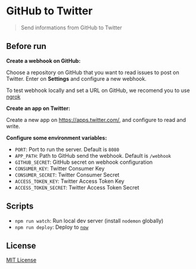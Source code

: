 # GitHub to Twitter

> Send informations from GitHub to Twitter

## Before run

**Create a webhook on GitHub:**

Choose a repository on GitHub that you want to read issues to post on Twitter. Enter on **Settings** and configure a new webhook.

To test webhook locally and set a URL on GitHub, we recomend you to use [ngrok](https://ngrok.com/)

**Create an app on Twitter:**

Create a new app on https://apps.twitter.com/, and configure to read and write.

**Configure some environment variables:**

- `PORT`: Port to run the server. Default is `8080`
- `APP_PATH`: Path to GitHub send the webhook. Default is `/webhook`
- `GITHUB_SECRET`: GitHub secret on webhook configuration
- `CONSUMER_KEY`: Twitter Consumer Key
- `CONSUMER_SECRET`: Twitter Consumer Secret
- `ACCESS_TOKEN_KEY`: Twitter Access Token Key
- `ACCESS_TOKEN_SECRET`: Twitter Access Token Secret

## Scripts

- `npm run watch`: Run local dev server (install `nodemon` globally)
- `npm run deploy`: Deploy to [`now`](https://zeit.co/now)

## License

[MIT License](LICENSE)
